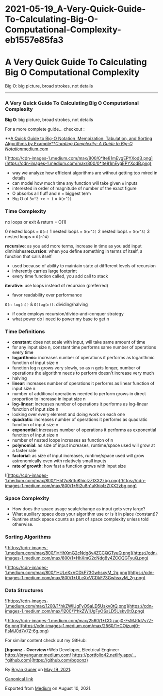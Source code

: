 # 2021-05-19_A-Very-Quick-Guide-To-Calculating-Big-O-Computational-Complexity-eb1557e85fa3

# A Very Quick Guide To Calculating Big O Computational Complexity

Big O: big picture, broad strokes, not details

---

### A Very Quick Guide To Calculating Big O Computational Complexity

**Big O**: big picture, broad strokes, not details

For a more complete guide… checkout :

**[A Quick Guide to Big-O Notation, Memoization, Tabulation, and Sorting Algorithms by Example***Curating Complexity: A Guide to Big-O Notation*medium.com](https://medium.com/star-gazers/a-quick-guide-to-big-o-notation-memoization-tabulation-and-sorting-algorithms-by-example-803ff193c522)

![https://cdn-images-1.medium.com/max/800/0*lte81mEvgEPYXodB.png](https://cdn-images-1.medium.com/max/800/0*lte81mEvgEPYXodB.png)

- way we analyze how efficient algorithms are without getting too mired in details
- can model how much time any function will take given `n` inputs
- interested in order of magnitude of number of the exact figure
- O absorbs all fluff and n = biggest term
- Big O of `3x^2 +x + 1` = `O(n^2)`

### Time Complexity

no loops or exit & return = O(1)

0 nested loops = `O(n)`
1 nested loops = `O(n^2)`
2 nested loops = `O(n^3)`
3 nested loops = `O(n^4)`

**recursive**: as you add more terms, increase in time as you add input diminishes**recursion**: when you define something in terms of itself, a function that calls itself

- used because of ability to maintain state at diffferent levels of recursion
- inherently carries large footprint
- every time function called, you add call to stack

**iterative**: use loops instead of recursion (preferred)
- favor readability over performance

`O(n log(n))` & `O(log(n))`: dividing/halving

- if code employs recursion/divide-and-conquer strategy
- what power do i need to power my base to get n

### Time Definitions

- **constant**: does not scale with input, will take same amount of time
- for any input size n, constant time performs same number of operations every time
- **logarithmic**: increases number of operations it performs as logarithmic function of input size n
- function log n grows very slowly, so as n gets longer, number of operations the algorithm needs to perform doesn't increase very much
- halving
- **linear**: increases number of operations it performs as linear function of input size n
- number of additional operations needed to perform grows in direct proportion to increase in input size n
- **log-linear**: increases number of operations it performs as log-linear function of input size n
- looking over every element and doing work on each one
- **quadratic**: increases number of operations it performs as quadratic function of input size n
- **exponential**: increases number of operations it performs as exponential function of input size n
- number of nested loops increases as function of n
- **polynomial**: as size of input increases, runtime/space used will grow at a faster rate
- **factorial**: as size of input increases, runtime/space used will grow astronomically even with relatively small inputs
- **rate of growth**: how fast a function grows with input size

![https://cdn-images-1.medium.com/max/800/1*5t2u8n1uKhioIzZIXX2zbg.png](https://cdn-images-1.medium.com/max/800/1*5t2u8n1uKhioIzZIXX2zbg.png)

### Space Complexity

- How does the space usage scale/change as input gets very large?
- What auxiliary space does your algorithm use or is it in place (constant)?
- Runtime stack space counts as part of space complexity unless told otherwise.

### Sorting Algorithms

![https://cdn-images-1.medium.com/max/800/1*HhXmG2cNdg8y4ZCCQGTyuQ.png](https://cdn-images-1.medium.com/max/800/1*HhXmG2cNdg8y4ZCCQGTyuQ.png)

![https://cdn-images-1.medium.com/max/800/1*ULeXxVCDkF73GwhsxyM_2g.png](https://cdn-images-1.medium.com/max/800/1*ULeXxVCDkF73GwhsxyM_2g.png)

### Data Structures

![https://cdn-images-1.medium.com/max/1200/1*hkZWlUgFyOSaLD5Uskv0tQ.png](https://cdn-images-1.medium.com/max/1200/1*hkZWlUgFyOSaLD5Uskv0tQ.png)

![https://cdn-images-1.medium.com/max/2560/1*COjzunj0-FsMJ0d7v7Z-6g.png](https://cdn-images-1.medium.com/max/2560/1*COjzunj0-FsMJ0d7v7Z-6g.png)

For similar content check out my GitHub:

**[bgoonz - Overview***Web Developer, Electrical Engineer https://bryanguner.medium.com/ https://portfolio42.netlify.app/…*github.com](https://github.com/bgoonz)

By [Bryan Guner](https://medium.com/@bryanguner) on [May 19, 2021](https://medium.com/p/eb1557e85fa3).

[Canonical link](https://medium.com/@bryanguner/a-very-quick-guide-to-calculating-big-o-computational-complexity-eb1557e85fa3)

Exported from [Medium](https://medium.com/) on August 10, 2021.
